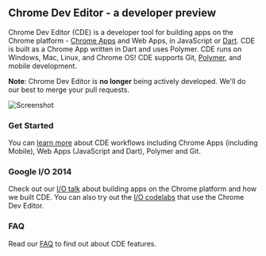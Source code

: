 ## Chrome Dev Editor - a developer preview

Chrome Dev Editor (CDE) is a developer tool for building apps on the Chrome platform - [Chrome Apps](https://developer.chrome.com/apps/about_apps) and Web Apps, in JavaScript or [Dart](https://www.dartlang.org/). CDE is built as a Chrome App written in Dart and uses Polymer. CDE runs on Windows, Mac, Linux, and Chrome OS! CDE supports Git, [Polymer](https://www.polymer-project.org/), and mobile development.

**Note**: Chrome Dev Editor is **no longer** being actively developed. We'll do our best to merge your pull requests.

![Screenshot](https://raw.githubusercontent.com/dart-lang/spark/master/doc/screenshot1.png)

### Get Started

You can [learn more](doc/GettingStarted.md) about CDE workflows including Chrome Apps (including Mobile), Web Apps (JavaScript and Dart), Polymer and Git.

### Google I/O 2014

Check out our [I/O talk](https://www.youtube.com/watch?v=NNLnTz6yIc4) about building apps on the Chrome platform and how we built CDE. You can also try out the [I/O codelabs](http://io2014codelabs.appspot.com/static/index.html) that use the Chrome Dev Editor.

### FAQ

Read our [FAQ](doc/FAQ.md) to find out about CDE features. 
